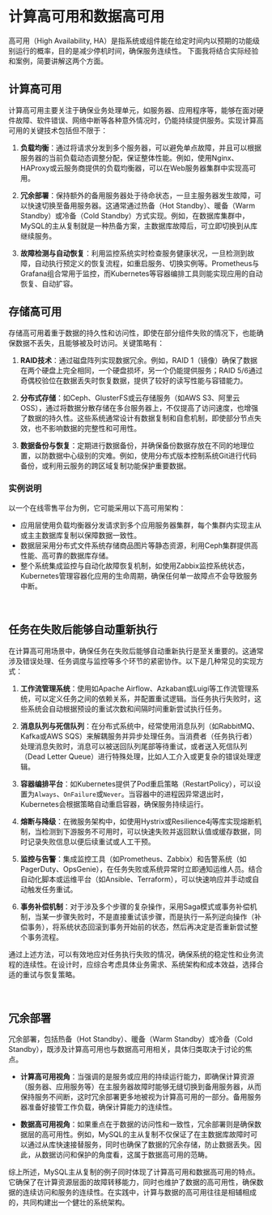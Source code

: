 # 计算高可用和数据高可用
高可用（High Availability, HA）是指系统或组件能在给定时间内以预期的功能级别运行的概率，目的是减少停机时间，确保服务连续性。
下面我将结合实际经验和案例，简要讲解这两个方面。

## 计算高可用

计算高可用主要关注于确保业务处理单元，如服务器、应用程序等，能够在面对硬件故障、软件错误、网络中断等各种意外情况时，仍能持续提供服务。实现计算高可用的关键技术包括但不限于：

1. **负载均衡**：通过将请求分发到多个服务器，可以避免单点故障，并且可以根据服务器的当前负载动态调整分配，保证整体性能。例如，使用Nginx、HAProxy或云服务商提供的负载均衡器，可以在Web服务器集群中实现高可用。

2. **冗余部署**：保持额外的备用服务器处于待命状态，一旦主服务器发生故障，可以快速切换至备用服务器。这通常通过热备（Hot Standby）、暖备（Warm Standby）或冷备（Cold Standby）方式实现。例如，在数据库集群中，MySQL的主从复制就是一种热备方案，主数据库故障后，可立即切换到从库继续服务。

3. **故障检测与自动恢复**：利用监控系统实时检查服务健康状况，一旦检测到故障，自动执行预定义的恢复流程，如重启服务、切换实例等。Prometheus与Grafana组合常用于监控，而Kubernetes等容器编排工具则能实现应用的自动恢复、自动扩容。

## 存储高可用

存储高可用着重于数据的持久性和访问性，即使在部分组件失败的情况下，也能确保数据不丢失，且能够被及时访问。关键策略有：

1. **RAID技术**：通过磁盘阵列实现数据冗余。例如，RAID 1（镜像）确保了数据在两个硬盘上完全相同，一个硬盘损坏，另一个仍能提供服务；RAID 5/6通过奇偶校验位在数据丢失时恢复数据，提供了较好的读写性能与容错能力。

2. **分布式存储**：如Ceph、GlusterFS或云存储服务（如AWS S3、阿里云OSS），通过将数据分散存储在多台服务器上，不仅提高了访问速度，也增强了数据的持久性。这些系统通常设计有数据复制和自愈机制，即使部分节点失效，也不影响数据的完整性和可用性。

3. **数据备份与恢复**：定期进行数据备份，并确保备份数据存放在不同的地理位置，以防数据中心级别的灾难。例如，使用分布式版本控制系统Git进行代码备份，或利用云服务的跨区域复制功能保护重要数据。

### 实例说明

以一个在线零售平台为例，它可能采用以下高可用架构：
- 应用层使用负载均衡器分发请求到多个应用服务器集群，每个集群内实现主从或主主数据库复制以保障数据一致性。
- 数据层采用分布式文件系统存储商品图片等静态资源，利用Ceph集群提供高性能、高可靠的数据库存储。
- 整个系统集成监控与自动化故障恢复机制，如使用Zabbix监控系统状态，Kubernetes管理容器化应用的生命周期，确保任何单一故障点不会导致服务中断。


<br>

## 任务在失败后能够自动重新执行
在计算高可用场景中，确保任务在失败后能够自动重新执行是至关重要的。这通常涉及错误处理、任务调度与监控等多个环节的紧密协作。以下是几种常见的实现方式：

1. **工作流管理系统**：使用如Apache Airflow、Azkaban或Luigi等工作流管理系统，可以定义任务之间的依赖关系，并配置重试逻辑。当任务执行失败时，这些系统会自动根据预设的重试次数和间隔时间重新尝试执行任务。

2. **消息队列与死信队列**：在分布式系统中，经常使用消息队列（如RabbitMQ、Kafka或AWS SQS）来解耦服务并异步处理任务。当消费者（任务执行者）处理消息失败时，消息可以被送回队列尾部等待重试，或者送入死信队列（Dead Letter Queue）进行特殊处理，比如人工介入或更复杂的错误处理逻辑。

3. **容器编排平台**：如Kubernetes提供了Pod重启策略（RestartPolicy），可以设置为`Always`、`OnFailure`或`Never`。当容器中的进程因异常退出时，Kubernetes会根据策略自动重启容器，确保服务持续运行。

4. **熔断与降级**：在微服务架构中，如使用Hystrix或Resilience4j等库实现熔断机制，当检测到下游服务不可用时，可以快速失败并返回默认值或缓存数据，同时记录失败信息以便后续重试或人工干预。

5. **监控与告警**：集成监控工具（如Prometheus、Zabbix）和告警系统（如PagerDuty、OpsGenie），在任务失败或系统异常时立即通知运维人员。结合自动化脚本或运维平台（如Ansible、Terraform），可以快速响应并手动或自动触发任务重试。

6. **事务补偿机制**：对于涉及多个步骤的复杂操作，采用Saga模式或事务补偿机制，当某一步骤失败时，不是直接重试该步骤，而是执行一系列逆向操作（补偿事务），将系统状态回滚到事务开始前的状态，然后再决定是否重新尝试整个事务流程。

通过上述方法，可以有效地应对任务执行失败的情况，确保系统的稳定性和业务流程的连续性。在设计时，应综合考虑具体业务需求、系统架构和成本效益，选择合适的重试与恢复策略。

<br>


## 冗余部署
冗余部署，包括热备（Hot Standby）、暖备（Warm Standby）或冷备（Cold Standby），既涉及计算高可用也与数据高可用相关，具体归类取决于讨论的焦点。

- **计算高可用视角**：当强调的是服务或应用的持续运行能力，即确保计算资源（服务器、应用服务等）在主服务器故障时能够无缝切换到备用服务器，从而保持服务不间断，这时冗余部署更多地被视为计算高可用的一部分。备用服务器准备好接管工作负载，确保计算能力的连续性。

- **数据高可用视角**：如果重点在于数据的访问性和一致性，冗余部署则是确保数据层的高可用性。例如，MySQL的主从复制不仅保证了在主数据库故障时可以通过从库快速接替服务，同时也确保了数据的冗余存储，防止数据丢失。因此，从数据访问和保护的角度看，这属于数据高可用的范畴。

综上所述，MySQL主从复制的例子同时体现了计算高可用和数据高可用的特点。它确保了在计算资源层面的故障转移能力，同时也维护了数据的高可用性，确保数据的连续访问和服务的连续性。在实践中，计算与数据的高可用往往是相辅相成的，共同构建出一个健壮的系统架构。